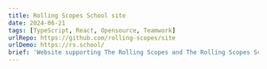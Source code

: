 ```yaml
---
title: Rolling Scopes School site
date: 2024-06-21
tags: [TypeScript, React, Opensource, Teamwork]
urlRepo: https://github.com/rolling-scopes/site
urlDemo: https://rs.school/
brief: 'Website supporting The Rolling Scopes and The Rolling Scopes School educational process'
---
```

